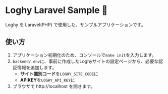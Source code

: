 # Loghy Laravel Sample 🔐

Loghy を Laravel(PHP) で使用した、サンプルアプリケーションです。

## 使い方

1. アプリケーション初期化のため、コンソールで`make init`を入力します。
2. `backend/.env`に、事前に作成したLoghyサイトの設定ページから、必要な認証情報を追加します。
    - **サイト識別コード**を`LOGHY_SITE_CODE`に
    - **APIKEY**を`LOGHY_API_KEY`に
3. ブラウザで http://localhost を開きます。
